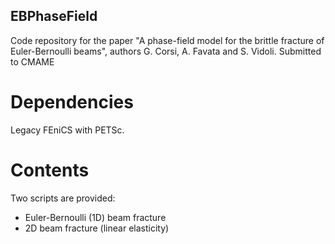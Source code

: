 ## EBPhaseField
Code repository for the paper "A phase-field model for the brittle fracture of Euler-Bernoulli beams", authors G. Corsi, A. Favata and S. Vidoli.
Submitted to CMAME

# Dependencies
Legacy FEniCS with PETSc.

# Contents
Two scripts are provided:
* Euler-Bernoulli (1D) beam fracture
* 2D beam fracture (linear elasticity)
